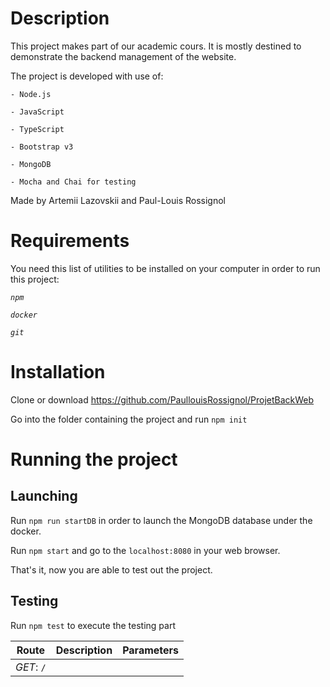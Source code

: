 # Description
This project makes part of our academic cours. It is mostly destined to demonstrate the backend management of the website.

The project is developed with use of: 
	
	- Node.js
	
	- JavaScript
	
	- TypeScript
	
	- Bootstrap v3

	- MongoDB

	- Mocha and Chai for testing 

Made by Artemii Lazovskii and Paul-Louis Rossignol

# Requirements

You need this list of utilities to be installed on your computer in order to run this project:

*`npm`*

*`docker`*

*`git`*

# Installation 

Clone or download https://github.com/PaullouisRossignol/ProjetBackWeb

Go into the folder containing the project and run `npm init`

# Running the project

## Launching

Run `npm run startDB` in order to launch the MongoDB database under the docker.

Run `npm start` and go to the `localhost:8080` in your web browser.

That's it, now you are able to test out the project.

## Testing

Run `npm test` to execute the testing part

|Route|Description|Parameters|
|-----|-----------|----------|
|*GET*: `/`|||
